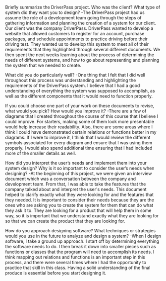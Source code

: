 Briefly summarize the DriverPass project. Who was the client? What type of system did they want you to design?
  -The DriverPass project had us assume the role of a development team going through the steps of gathering information and planning the creation of a system for our client. Our client was the company DriverPass. DriverPass wanted to develop
  a website that allowed customers to register for an account, purchase packages, and schedule appointments to practice driving before their driving test. They wanted us to develop this system to meet all of their requirements that they 
  highlighted through several different documents. We then spent the next weeks learning about the process of determining the needs of different systems, and how to go about representing and planning the system that we needed to create.

What did you do particularly well?
  -One thing that I felt that I did well throughout this process was understanding and highlighting the requirements of the DriverPass system. I believe that I had a good understanding of everything the system was supposed to accomplish,
  as well as the different components that it would need to function properly. 

If you could choose one part of your work on these documents to revise, what would you pick? How would you improve it?
  -There are a few of diagrams that I created throughout the course of this course that I believe I could improve. For starters, making some of them look more presentable would help increase their readability. Also, there are some areas
  where I think I could have demonstrated certain relations or functions better in my diagrams. If I were to improve it, I think that I would review the different symbols associated for every diagram and ensure that I was using them properly.
  I would also spend additional time ensuring that I had included more of the smaller details as well.
  
How did you interpret the user’s needs and implement them into your system design? Why is it so important to consider the user’s needs when designing?
  -At the beginning of this project, we were given an interview document which was a conversation between the company and development team. From that, I was able to take the features that the company talked about and interpret the user's
  needs. This document helped to clarify exactly what they were looking for and the features that they needed. It is important to consider their needs because they are the ones who are asking you to create the system for them that can
  do what they ask it to. They are looking for a product that will help them in some way, so it is important that we understand exactly what they are looking for so that we can create the product that they are looking for.

How do you approach designing software? What techniques or strategies would you use in the future to analyze and design a system?
  -When I design software, I take a ground up approach. I start off by determining everything the software needs to do. I then break it down into smaller pieces such as functions or classes that the program will need to accomplish its needs.
  I think mapping out relations and functions is an important step in this process, and there were several times where I had the opportunity to practice that skill in this class. Having a solid understanding of the final produce is essential
  before you start designing it.

